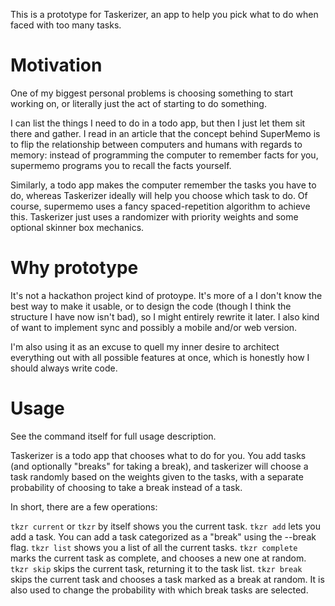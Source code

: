 This is a prototype for Taskerizer, an app to help you pick what to do when faced with too many tasks.

# Motivation

One of my biggest personal problems is choosing something to start working on, or literally just the act of starting to do something.

I can list the things I need to do in a todo app, but then I just let them sit there and gather. I read in an article that the concept behind SuperMemo is to flip the relationship between computers and humans with regards to memory: instead of programming the computer to remember facts for you, supermemo programs you to recall the facts yourself.

Similarly, a todo app makes the computer remember the tasks you have to do, whereas Taskerizer ideally will help you choose which task to do. Of course, supermemo uses a fancy spaced-repetition algorithm to achieve this. Taskerizer just uses a randomizer with priority weights and some optional skinner box mechanics.

# Why prototype

It's not a hackathon project kind of protoype. It's more of a I don't know the best way to make it usable, or to design the code (though I think the structure I have now isn't bad), so I might entirely rewrite it later. I also kind of want to implement sync and possibly a mobile and/or web version.

I'm also using it as an excuse to quell my inner desire to architect everything out with all possible features at once, which is honestly how I should always write code.

# Usage

See the command itself for full usage description.

Taskerizer is a todo app that chooses what to do for you. You add tasks (and optionally "breaks" for taking a break), and taskerizer will choose a task randomly based on the weights given to the tasks, with a separate probability of choosing to take a break instead of a task.

In short, there are a few operations:

`tkzr current` or `tkzr` by itself shows you the current task. 
`tkzr add` lets you add a task. You can add a task categorized as a "break" using the --break flag.
`tkzr list` shows you a list of all the current tasks.
`tkzr complete` marks the current task as complete, and chooses a new one at random.
`tkzr skip` skips the current task, returning it to the task list.
`tkzr break` skips the current task and chooses a task marked as a break at random. It is also used to change the probability with which break tasks are selected.
